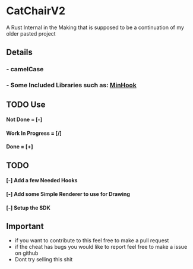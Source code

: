 # CatChairV2
 A Rust Internal in the Making that is supposed to be a continuation of my older pasted project

## Details
### - camelCase
### - Some Included Libraries such as: [MinHook](https://github.com/TsudaKageyu/minhook)

## TODO Use
#### Not Done = [-]
#### Work In Progress = [/]
#### Done = [+]
## TODO
#### [-] Add a few Needed Hooks
#### [-] Add some Simple Renderer to use for Drawing
#### [-] Setup the SDK

## Important
- if you want to contribute to this feel free to make a pull request
- if the cheat has bugs you would like to report feel free to make a issue on github
- Dont try selling this shit
